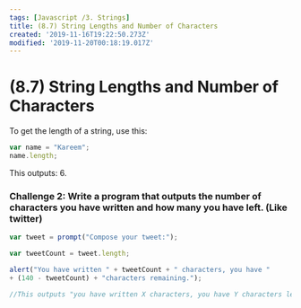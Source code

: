 ```yaml
---
tags: [Javascript /3. Strings]
title: (8.7) String Lengths and Number of Characters
created: '2019-11-16T19:22:50.273Z'
modified: '2019-11-20T00:18:19.017Z'
---
```


# (8.7) String Lengths and Number of Characters
To get the length of a string, use this:
```js
var name = "Kareem";
name.length;
```
This outputs: 6.

### Challenge 2: Write a program that outputs the number of characters you have written and how many you have left. (Like twitter)

```js
var tweet = prompt("Compose your tweet:");

var tweetCount = tweet.length;

alert("You have written " + tweetCount + " characters, you have " 
+ (140 - tweetCount) + "characters remaining.");

//This outputs "you have written X characters, you have Y characters left.
```
